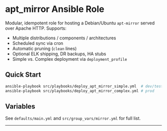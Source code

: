 # apt_mirror Ansible Role

Modular, idempotent role for hosting a Debian/Ubuntu `apt-mirror`
served over Apache HTTP. Supports:

* Multiple distributions / components / architectures  
* Scheduled sync via cron  
* Automatic pruning (`clean` lines)  
* Optional ELK shipping, DR backups, HA stubs  
* Simple vs. Complex deployment via `deployment_profile`  

## Quick Start

```bash
ansible-playbook src/playbooks/deploy_apt_mirror_simple.yml  # dev/test
ansible-playbook src/playbooks/deploy_apt_mirror_complex.yml # prod
```

## Variables

See `defaults/main.yml` and `src/group_vars/mirror.yml` for full list.

---
